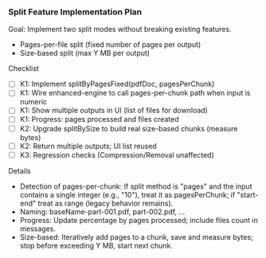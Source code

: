### Split Feature Implementation Plan

Goal: Implement two split modes without breaking existing features.

- Pages-per-file split (fixed number of pages per output)
- Size-based split (max Y MB per output)

Checklist
- [ ] K1: Implement splitByPagesFixed(pdfDoc, pagesPerChunk)
- [ ] K1: Wire enhanced-engine to call pages-per-chunk path when input is numeric
- [ ] K1: Show multiple outputs in UI (list of files for download)
- [ ] K1: Progress: pages processed and files created
- [ ] K2: Upgrade splitBySize to build real size-based chunks (measure bytes)
- [ ] K2: Return multiple outputs; UI list reused
- [ ] K3: Regression checks (Compression/Removal unaffected)

Details
- Detection of pages-per-chunk: If split method is "pages" and the input contains a single integer (e.g., "10"), treat it as pagesPerChunk; if "start-end" treat as range (legacy behavior remains).
- Naming: baseName-part-001.pdf, part-002.pdf, ...
- Progress: Update percentage by pages processed; include files count in messages.
- Size-based: Iteratively add pages to a chunk, save and measure bytes; stop before exceeding Y MB, start next chunk.
